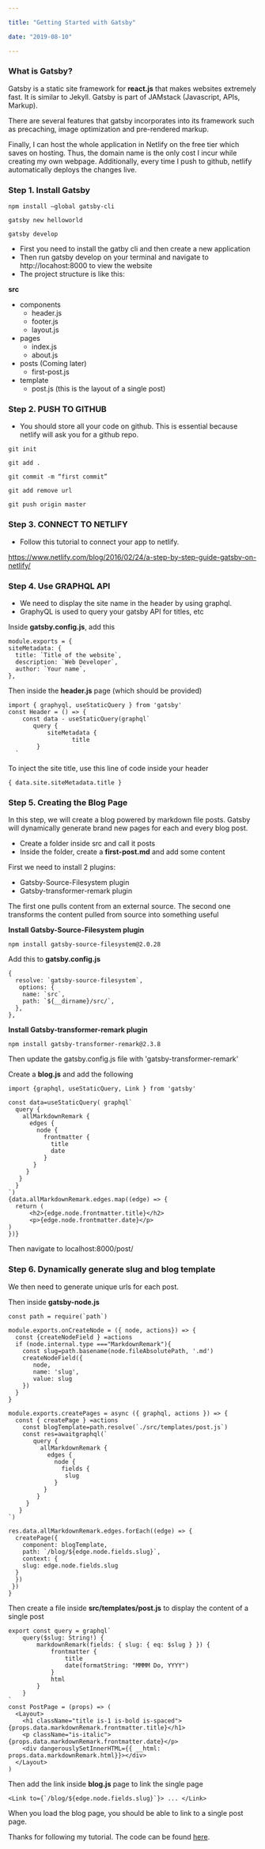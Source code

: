 ```yaml
---

title: "Getting Started with Gatsby"

date: "2019-08-10"

---
```



### What is Gatsby?

Gatsby is a static site framework for **react.js** that makes websites extremely fast. It is similar to Jekyll. Gatsby is part of JAMstack (Javascript, APIs, Markup).

There are several features that gatsby incorporates into its framework such as precaching, image optimization and pre-rendered markup.

Finally, I can host the whole application in Netlify on the free tier which saves on hosting. Thus, the domain name is the only cost I incur while creating my own webpage. Additionally, every time I push to github, netlify automatically deploys the changes live.



### Step 1. Install Gatsby

```
npm install –global gatsby-cli

gatsby new helloworld

gatsby develop

```

 - First you need to install the gatby cli and then create a new application
 - Then run gatsby develop on your terminal and navigate to http://locahost:8000 to view the website
 - The project structure is like this:

 **src** 
   - components
     - header.js
     - footer.js
     - layout.js
  - pages
    - index.js
    - about.js
 - posts (Coming later)
    - first-post.js
 - template
    - post.js (this is the layout of a single post)

### Step 2. PUSH TO GITHUB

- You should store all your code on github. This is essential because netlify will ask you for a github repo.

```
git init

git add .

git commit -m “first commit”

git add remove url

git push origin master
```
 

### Step 3. CONNECT TO NETLIFY

 - Follow this tutorial to connect your app to netlify. 

https://www.netlify.com/blog/2016/02/24/a-step-by-step-guide-gatsby-on-netlify/


### Step 4. Use GRAPHQL API 

 - We need to display the site name in the header by using graphql.
 - GraphyQL is used to query your gatsby API for titles, etc

Inside **gatsby.config.js**, add this

```
module.exports = {
siteMetadata: {
  title: `Title of the website`,
  description: `Web Developer`,
  author: `Your name`,
},
```

Then inside the **header.js** page (which should be provided)

```
import { graphyql, useStaticQuery } from 'gatsby'
const Header = () => {
    const data - useStaticQuery(graphql`
       query {
           siteMetadata { 
                  title 
        }
  `
```

To inject the site title, use this line of code inside your header

```
{ data.site.siteMetadata.title }
```

### Step 5. Creating the Blog Page

In this step, we will create a blog powered by markdown file posts. Gatsby will dynamically generate brand new pages for each and every blog post.

- Create a folder inside src and call it posts
- Inside the folder, create a **first-post.md** and add some content

First we need to install 2 plugins:
 - Gatsby-Source-Filesystem plugin
 - Gatsby-transformer-remark plugin

The first one pulls content from an external source. The second one transforms the content pulled from source into something useful

**Install Gatsby-Source-Filesystem plugin**

```
npm install gatsby-source-filesystem@2.0.28
```

Add this to **gatsby.config.js**

```
{
  resolve: `gatsby-source-filesystem`,
   options: {
    name: `src`,
    path: `${__dirname}/src/`,
  },
},
```


**Install Gatsby-transformer-remark plugin**

```
npm install gatsby-transformer-remark@2.3.8
```

Then update the gatsby.config.js file with 'gatsby-transformer-remark'

Create a **blog.js** and add the following

```
import {graphql, useStaticQuery, Link } from 'gatsby'

const data=useStaticQuery( graphql`
  query {
    allMarkdownRemark {
      edges {
        node {
          frontmatter {
            title
            date
          }
       }
     }
   }
  }
`)
{data.allMarkdownRemark.edges.map((edge) => {
  return (
      <h2>{edge.node.frontmatter.title}</h2>
      <p>{edge.node.frontmatter.date}</p>
)
})}
```

Then navigate to localhost:8000/post/



### Step 6. Dynamically generate slug and blog template

We then need to generate unique urls for each post.

Then inside **gatsby-node.js**

```
const path = require(`path`)

module.exports.onCreateNode = ({ node, actions}) => {
  const {createNodeField } =actions
  if (node.internal.type ==="MarkdownRemark"){
    const slug=path.basename(node.fileAbsolutePath, '.md')
    createNodeField({
       node,
       name: 'slug',
       value: slug
    })
  }
}

module.exports.createPages = async ({ graphql, actions }) => {
  const { createPage } =actions
    const blogTemplate=path.resolve(`./src/templates/post.js`)
    const res=awaitgraphql(`
       query {
         allMarkdownRemark {
           edges {
             node {
               fields {
                slug
             }
          }
        }
     }
   }
`)

res.data.allMarkdownRemark.edges.forEach((edge) => {
  createPage({
    component: blogTemplate,
    path: `/blog/${edge.node.fields.slug}`,
    context: {
    slug: edge.node.fields.slug
  }
  })
 })
}

```

Then create a file inside  **src/templates/post.js** to display the content of a single post

```
export const query = graphql`
    query($slug: String!) {
        markdownRemark(fields: { slug: { eq: $slug } }) {
            frontmatter {
                title
                date(formatString: "MMMM Do, YYYY")
            }
            html
        }
    }
`
const PostPage = (props) => (
  <Layout>
    <h1 className="title is-1 is-bold is-spaced">{props.data.markdownRemark.frontmatter.title}</h1>
    <p className="is-italic">{props.data.markdownRemark.frontmatter.date}</p>
    <div dangerouslySetInnerHTML={{ __html: props.data.markdownRemark.html}}></div>
  </Layout>
)
```

Then add the link inside **blog.js** page to link the single page

```
<Link to={`/blog/${edge.node.fields.slug}`}> ... </Link>
```

When you load the blog page, you should be able to link to a single post page.

Thanks for following my tutorial. The code can be found [here](https://github.com/mkleung/gatsby-bootcamp).